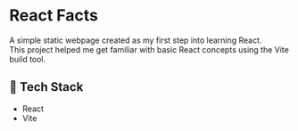 # React Facts

A simple static webpage created as my first step into learning React.  
This project helped me get familiar with basic React concepts using the Vite build tool.

## 🚀 Tech Stack

- React
- Vite
